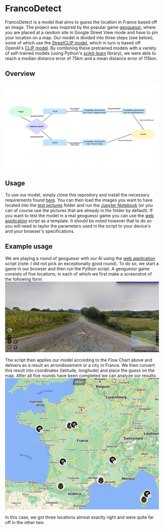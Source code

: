 # FrancoDetect
FrancoDetect is a model that aims to guess the location in France based off an image. The project was inspired by the popular game [geoguessr](geoguessr.com), where you are placed at a random site in Google Street View mode and have to pin your location on a map. Our model is divided into three steps (see below), some of which use the [StreetCLIP model](https://huggingface.co/geolocal/StreetCLIP), which in turn is based off OpenAI's [CLIP model](https://openai.com/research/clip). By combining these pretrained models with a variety of self-trained models (using Python's [scikit-learn](scikit-learn.org) library), we were able to reach a median distance error of 75km and a mean distance error of 115km.

## Overview

![](overview.png)

## Usage
To use our model, simply clone this repository and install the necessary requirements found [here](requirements.txt). You can then load the images you want to have located into the [test pictures](test_pictures) folder and run the [Jupyter Notebook](Test%20Model.ipynb) (or you can of course use the pictures that are already in the folder by default). If you want to test the model in a real geoguessr game you can use the [web application](web_interface/Web%20Application.py) script as a template. It should be noted however that to do so you will need to taylor the parameters used in the script to your device's and your browser's specifications.

## Example usage
We are playing a round of geoguessr with our AI using the [web application](web_interface/Web%20Application.py) script (note: I did not pick an exceptionally good round). To do so, we start a game in our browser and then run the Python script. A geoguessr game consists of five locations, in each of which we first make a screenshot of the following form:
![](screenshot.png)

The script then applies our model according to the Flow Chart above and delivers as a result an arrondissement or a city in France. We then convert this result into coordinates (latitude, longitude) and place the guess on the map. After all five rounds have been completed we can analyze our results:
![](result.png)

In this case, we got three locations almost exactly right and were quite far off in the other two.

